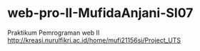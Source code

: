 # web-pro-II-MufidaAnjani-SI07
Praktikum Pemrograman web II
http://kreasi.nurulfikri.ac.id/home/mufi21156si/Project_UTS
